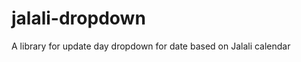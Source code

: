 jalali-dropdown
===============

A library for update day dropdown for date based on Jalali calendar
